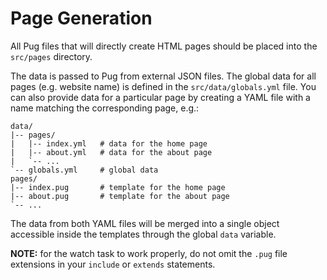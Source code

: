 Page Generation
===============

All Pug files that will directly create HTML pages should be placed into the
`src/pages` directory.

The data is passed to Pug from external JSON files. The global data for all
pages (e.g. website name) is defined in the `src/data/globals.yml` file. You
can also provide data for a particular page by creating a YAML file with a
name matching the corresponding page, e.g.:

```
data/
|-- pages/
|   |-- index.yml   # data for the home page
|   |-- about.yml   # data for the about page
|   `-- ...
`-- globals.yml     # global data
pages/
|-- index.pug       # template for the home page
|-- about.pug       # template for the about page
`-- ...
```

The data from both YAML files will be merged into a single object accessible
inside the templates through the global `data` variable.

**NOTE:** for the watch task to work properly, do not omit the `.pug` file
extensions in your `include` or `extends` statements.
